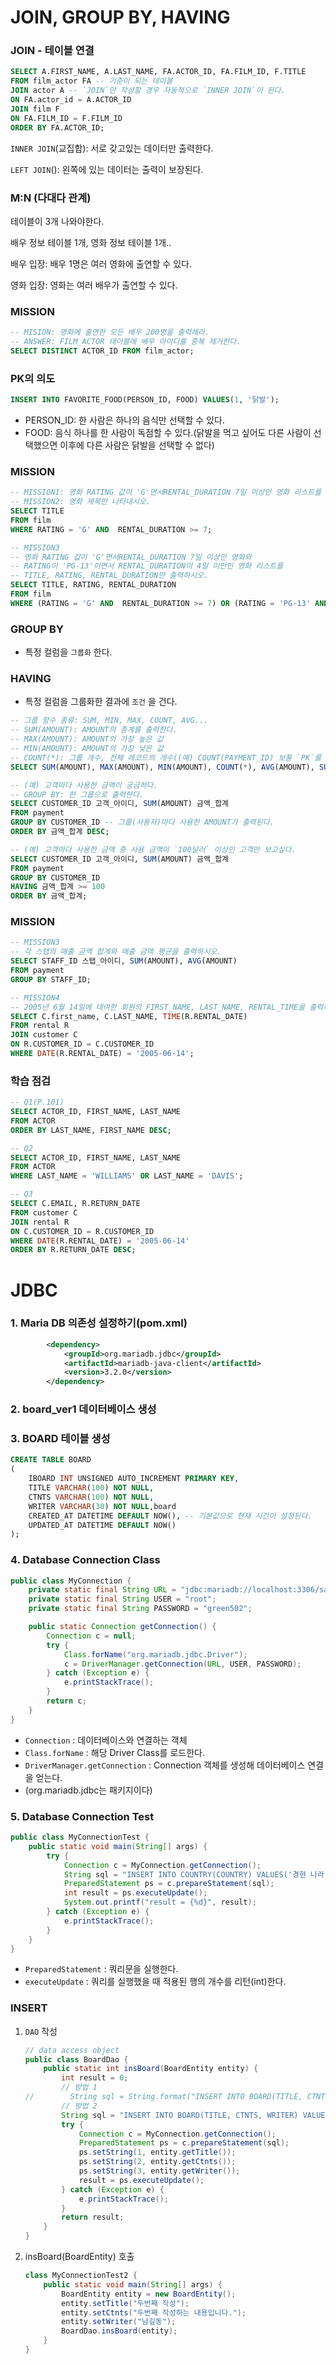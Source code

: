 # JOIN, GROUP BY, HAVING

### JOIN - 테이블 연결

```sql
SELECT A.FIRST_NAME, A.LAST_NAME, FA.ACTOR_ID, FA.FILM_ID, F.TITLE
FROM film_actor FA -- 기준이 되는 테이블
JOIN actor A -- `JOIN`만 작성할 경우 자동적으로 `INNER JOIN`이 된다.
ON FA.actor_id = A.ACTOR_ID
JOIN film F
ON FA.FILM_ID = F.FILM_ID
ORDER BY FA.ACTOR_ID;
```

`INNER JOIN`(교집합): 서로 갖고있는 데이터만 출력한다.

`LEFT JOIN`(): 왼쪽에 있는 데이터는 출력이 보장된다.

### M:N (다대다 관계)

테이블이 3개 나와야한다.

배우 정보 테이블 1개, 영화 정보 테이블 1개..

배우 입장: 배우 1명은 여러 영화에 출연할 수 있다.

영화 입장: 영화는 여러 배우가 출연할 수 있다.

### MISSION

```sql
-- MISION: 영화에 출연한 모든 배우 200명을 출력해라.
-- ANSWER: FILM_ACTOR 테이블에 배우 아이디를 중복 제거한다.
SELECT DISTINCT ACTOR_ID FROM film_actor;
```

### PK의 의도

```sql
INSERT INTO FAVORITE_FOOD(PERSON_ID, FOOD) VALUES(1, '닭발');
```

- PERSON_ID: 한 사람은 하나의 음식만 선택할 수 있다.
- FOOD: 음식 하나를 한 사람이 독점할 수 있다.(닭발을 먹고 싶어도 다른 사람이 선택했으면 이후에 다른 사람은 닭발을 선택할 수 없다)

### MISSION

```sql
-- MISSION1: 영화 RATING 값이 'G'면서RENTAL_DURATION 7일 이상인 영화 리스트를 출력하시오.
-- MISSION2: 영화 제목만 나타내시오.
SELECT TITLE
FROM film
WHERE RATING = 'G' AND  RENTAL_DURATION >= 7;

-- MISSION3
-- 영화 RATING 값이 'G'면서RENTAL_DURATION 7일 이상인 영화와
-- RATING이 'PG-13'이면서 RENTAL_DURATION이 4일 미만인 영화 리스트를
-- TITLE, RATING, RENTAL_DURATION만 출력하시오.
SELECT TITLE, RATING, RENTAL_DURATION
FROM film
WHERE (RATING = 'G' AND  RENTAL_DURATION >= 7) OR (RATING = 'PG-13' AND RENTAL_DURATION < 4);
```

### GROUP BY

- 특정 컬럼을 `그룹화` 한다.

### HAVING

- 특정 컬럼을 그룹화한 결과에 `조건` 을 건다.

```sql
-- 그룹 함수 종류: SUM, MIN, MAX, COUNT, AVG...
-- SUM(AMOUNT): AMOUNT의 총계를 출력한다.
-- MAX(AMOUNT): AMOUNT의 가장 높은 값
-- MIN(AMOUNT): AMOUNT의 가장 낮은 값
-- COUNT(*): 그룹 개수, 전체 레코드의 개수((예) COUNT(PAYMENT_ID) 보통 `PK`를 작성한다.)
SELECT SUM(AMOUNT), MAX(AMOUNT), MIN(AMOUNT), COUNT(*), AVG(AMOUNT), SUM(AMOUNT) / COUNT(*) FROM payment;
```

```sql
-- (예) 고객마다 사용한 금액이 궁금하다.
-- GROUP BY: 한 그룹으로 출력한다.
SELECT CUSTOMER_ID 고객_아이디, SUM(AMOUNT) 금액_합계
FROM payment
GROUP BY CUSTOMER_ID -- 그룹(사용자)마다 사용한 AMOUNT가 출력된다.
ORDER BY 금액_합계 DESC;
```

```sql
-- (예) 고객마다 사용한 금액 중 사용 금액이 `100달러` 이상인 고객만 보고싶다.
SELECT CUSTOMER_ID 고객_아이디, SUM(AMOUNT) 금액_합계
FROM payment
GROUP BY CUSTOMER_ID
HAVING 금액_합계 >= 100
ORDER BY 금액_합계;
```

### MISSION

```sql
-- MISSION3
-- 각 스탭의 매출 금액 합계와 매출 금액 평균을 출력하시오.
SELECT STAFF_ID 스탭_아이디, SUM(AMOUNT), AVG(AMOUNT)
FROM payment
GROUP BY STAFF_ID;
```

```sql
-- MISSION4
-- 2005년 6월 14일에 대여한 회원의 FIRST_NAME, LAST_NAME, RENTAL_TIME을 출력하시오.
SELECT C.first_name, C.LAST_NAME, TIME(R.RENTAL_DATE)
FROM rental R
JOIN customer C
ON R.CUSTOMER_ID = C.CUSTOMER_ID
WHERE DATE(R.RENTAL_DATE) = '2005-06-14';
```

### 학습 점검

```sql
-- Q1(P.101)
SELECT ACTOR_ID, FIRST_NAME, LAST_NAME
FROM ACTOR
ORDER BY LAST_NAME, FIRST_NAME DESC;

-- Q2
SELECT ACTOR_ID, FIRST_NAME, LAST_NAME
FROM ACTOR
WHERE LAST_NAME = 'WILLIAMS' OR LAST_NAME = 'DAVIS';

-- Q3
SELECT C.EMAIL, R.RETURN_DATE
FROM customer C
JOIN rental R
ON C.CUSTOMER_ID = R.CUSTOMER_ID
WHERE DATE(R.RENTAL_DATE) = '2005-06-14'
ORDER BY R.RETURN_DATE DESC;
```

# JDBC

### 1. Maria DB 의존성 설정하기(pom.xml)

```xml
        <dependency>
            <groupId>org.mariadb.jdbc</groupId>
            <artifactId>mariadb-java-client</artifactId>
            <version>3.2.0</version>
        </dependency>
```

### 2. board_ver1 데이터베이스 생성

### 3. BOARD 테이블 생성

```sql
CREATE TABLE BOARD
(
	IBOARD INT UNSIGNED AUTO_INCREMENT PRIMARY KEY,
	TITLE VARCHAR(100) NOT NULL,
	CTNTS VARCHAR(100) NOT NULL,
	WRITER VARCHAR(30) NOT NULL,board
	CREATED_AT DATETIME DEFAULT NOW(), -- 기본값으로 현재 시간이 설정된다.
	UPDATED_AT DATETIME DEFAULT NOW()
);
```

### 4. Database Connection Class

```java
public class MyConnection {
    private static final String URL = "jdbc:mariadb://localhost:3306/sakila";
    private static final String USER = "root";
    private static final String PASSWORD = "green502";

    public static Connection getConnection() {
        Connection c = null;
        try {
            Class.forName("org.mariadb.jdbc.Driver");
            c = DriverManager.getConnection(URL, USER, PASSWORD);
        } catch (Exception e) {
            e.printStackTrace();
        }
        return c;
    }
}
```

- `Connection` : 데이터베이스와 연결하는 객체
- `Class.forName` : 해당 Driver Class를 로드한다.
- `DriverManager.getConnection` : Connection 객체를 생성해 데이터베이스 연결을 얻는다.
- (org.mariadb.jdbc는 패키지이다)

### 5. Database Connection Test

```java
public class MyConnectionTest {
    public static void main(String[] args) {
        try {
            Connection c = MyConnection.getConnection();
            String sql = "INSERT INTO COUNTRY(COUNTRY) VALUES('경현 나라')";
            PreparedStatement ps = c.prepareStatement(sql);
            int result = ps.executeUpdate();
            System.out.printf("result = {%d}", result);
        } catch (Exception e) {
            e.printStackTrace();
        }
    }
}
```

- `PreparedStatement` : 쿼리문을 실행한다.
- `executeUpdate` : 쿼리를 실행했을 때 적용된 행의 개수를 리턴(int)한다.

### INSERT

1. `DAO` 작성
    
    ```java
    // data access object
    public class BoardDao {
        public static int insBoard(BoardEntity entity) {
            int result = 0;
            // 방법 1
    //        String sql = String.format("INSERT INTO BOARD(TITLE, CTNTS, WRITER) VALUES('%s', '%s', '%s')", entity.getTitle(), entity.getCtnts(), entity.getWriter());
            // 방법 2
            String sql = "INSERT INTO BOARD(TITLE, CTNTS, WRITER) VALUES(?, ?, ?)";
            try {
                Connection c = MyConnection.getConnection();
                PreparedStatement ps = c.prepareStatement(sql);
                ps.setString(1, entity.getTitle());
                ps.setString(2, entity.getCtnts());
                ps.setString(3, entity.getWriter());
                result = ps.executeUpdate();
            } catch (Exception e) {
                e.printStackTrace();
            }
            return result;
        }
    }
    ```
    
2. insBoard(BoardEntity) 호출
    
    ```java
    class MyConnectionTest2 {
        public static void main(String[] args) {
            BoardEntity entity = new BoardEntity();
            entity.setTitle("두번째 작성");
            entity.setCtnts("두번째 작성하는 내용입니다.");
            entity.setWriter("남길동");
            BoardDao.insBoard(entity);
        }
    }
    ```
